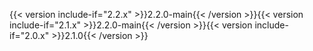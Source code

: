 {{< version include-if="2.2.x" >}}2.2.0-main{{< /version >}}{{< version include-if="2.1.x" >}}2.2.0-main{{< /version >}}{{< version include-if="2.0.x" >}}2.1.0{{< /version >}}